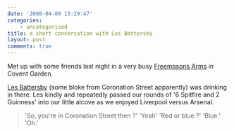 ```yaml
---
date: '2008-04-09 13:29:47'
categories:
    - uncategorised
title: a short conversation with Les Battersby
layout: post
comments: true
---
```

Met up with some friends last night in a very busy [Freemasons
Arms](http://www.beerintheevening.com/pubs/s/50/5069/Freemasons_Arms/Covent_Garden)
in Covent Garden.

[Les Battersby](http://en.wikipedia.org/wiki/Les_Battersby-Brown) (some
bloke from Coronation Street apparently) was drinking in there. Les
kindly and repeatedly passed our rounds of '6 Spitfire and 2 Guinness'
into our little alcove as we enjoyed Liverpool versus Arsenal.

> 'So, you're in Coronation Street then ?' 'Yeah' 'Red or blue ?'
> 'Blue.' 'Oh.'

